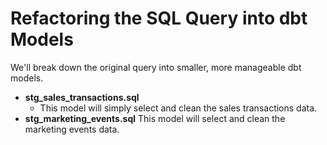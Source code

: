 # Refactoring the SQL Query into dbt Models

We'll break down the original query into smaller, more manageable dbt models.

- **stg_sales_transactions.sql**
  - This model will simply select and clean the sales transactions data.
- **stg_marketing_events.sql**
This model will select and clean the marketing events data.